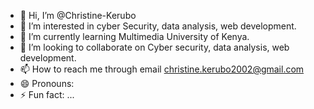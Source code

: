 - 👋 Hi, I’m @Christine-Kerubo
- 👀 I’m interested in cyber Security, data analysis, web development.
- 🌱 I’m currently learning Multimedia University of Kenya.
- 💞️ I’m looking to collaborate on Cyber security, data analysis, web development.
- 📫 How to reach me through email christine.kerubo2002@gmail.com
- 😄 Pronouns:
- ⚡ Fun fact: ...

<!---
Christine-Kerubo/Christine-Kerubo is a ✨ special ✨ repository because its `README.md` (this file) appears on your GitHub profile.
You can click the Preview link to take a look at your changes.
--->
